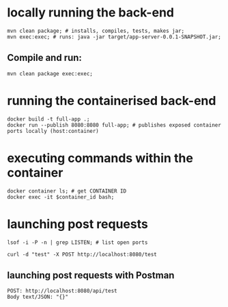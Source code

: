 # locally running the back-end

```
mvn clean package; # installs, compiles, tests, makes jar;
mvn exec:exec; # runs: java -jar target/app-server-0.0.1-SNAPSHOT.jar;
```

## Compile and run:
```
mvn clean package exec:exec;
```

# running the containerised back-end
```
docker build -t full-app .;
docker run --publish 8080:8080 full-app; # publishes exposed container ports locally (host:container)
```

# executing commands within the container
```
docker container ls; # get CONTAINER ID
docker exec -it $container_id bash;
```

# launching post requests

```
lsof -i -P -n | grep LISTEN; # list open ports
```

```
curl -d "test" -X POST http://localhost:8080/test
```

## launching post requests with Postman

```
POST: http://localhost:8080/api/test
Body text/JSON: "{}"
```

